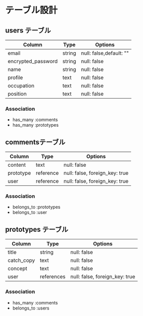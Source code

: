 
# テーブル設計

## users テーブル

| Column             | Type   | Options                 | 
| ------------------ | ------ | ----------------------- | 
| email              | string | null: false,default: "" |
| encrypted_password | string | null: false             |
| name               | string | null: false             |
| profile            | text   | null: false             |
| occupation         | text   | null: false             |
| position           | text   | null: false             |

### Association

- has_many :comments
- has_many :prototypes


##  commentsテーブル

| Column    | Type      | Options                        |
| --------- | --------- | ------------------------------ |
| content   | text      | null: false                    |
| prototype | reference | null: false, foreign_key: true |
| user      | reference | null: false, foreign_key: true |

### Association
- belongs_to :prototypes
- belongs_to :user

## prototypes テーブル

| Column          | Type       | Options                        |
| --------------- | ---------- | ------------------------------ |
| title           | string     | null: false                    |
| catch_copy      | text       | null: false                    |
| concept         | text       | null: false                    |
| user            | references | null: false, foreign_key: true |

### Association
- has_many :comments
- belongs_to :users


